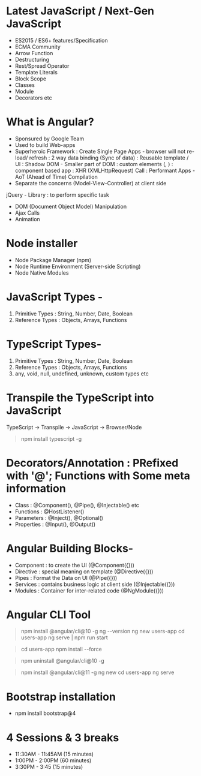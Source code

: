 # Latest JavaScript / Next-Gen JavaScript 
- ES2015 / ES6+ features/Specification
- ECMA Community
- Arrow Function
- Destructuring
- Rest/Spread Operator
- Template Literals
- Block Scope
- Classes
- Module
- Decorators etc

# What is Angular?
- Sponsured by Google Team
- Used to build Web-apps
- Superheroic Framework
    : Create Single Page Apps - browser will not re-load/ refresh
    : 2 way data binding (Sync of data)
    : Reusable template / UI
    : Shadow DOM - Smaller part of DOM
    : custom elements (<product-detail>, <new-employee>)
    : component based app
    : XHR (XMLHttpRequest) Call
    : Performant Apps - AoT (Ahead of Time) Compilation
- Separate the concerns (Model-View-Controller) at client side


jQuery - Library : to perform specific task
- DOM (Document Object Model) Manipulation
- Ajax Calls
- Animation


# Node installer
- Node Package Manager (npm)
- Node Runtime Environment (Server-side Scripting)
- Node Native Modules 


# JavaScript Types -
1. Primitive Types : String, Number, Date, Boolean
2. Reference Types : Objects, Arrays, Functions

# TypeScript Types-
1. Primitive Types : String, Number, Date, Boolean
2. Reference Types : Objects, Arrays, Functions
3. any, void, null, undefined, unknown, custom types etc


# Transpile the TypeScript into JavaScript

TypeScript -> Transpile -> JavaScript -> Browser/Node

> npm install typescript -g







# Decorators/Annotation : PRefixed with '@'; Functions with Some meta information
- Class : @Component(), @Pipe(), @Injectable() etc
- Functions : @HostListener()
- Parameters : @Inject(), @Optional()
- Properties : @Input(), @Output()

# Angular Building Blocks-
- Component : to create the UI (@Component({}))
- Directive : special meaning on template (@Directive({}))
- Pipes : Format the Data on UI (@Pipe({}))
- Services : contains business logic at client side (@Injectable({}))
- Modules : Container for inter-related code (@NgModule({}))




# Angular CLI Tool
> npm install @angular/cli@10 -g
> ng --version
> ng new users-app
> cd users-app
> ng serve | npm run start



> cd users-app
> npm install --force


> npm uninstall @angular/cli@10 -g

> npm install @angular/cli@11 -g
> ng new <user-app>
> cd users-app
> ng serve


# Bootstrap installation
- npm install bootstrap@4 















# 4 Sessions & 3 breaks
- 11:30AM - 11:45AM (15 minutes)
- 1:00PM - 2:00PM (60 minutes)
- 3:30PM - 3:45 (15 minutes)

